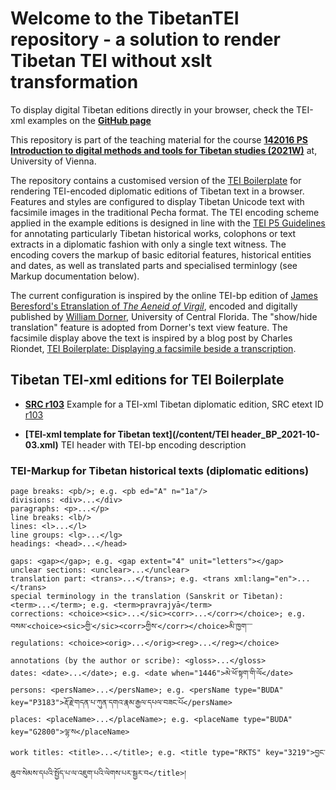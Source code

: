 # Welcome to the TibetanTEI repository - a solution to render Tibetan TEI without xslt transformation

To display digital Tibetan editions directly in your browser, check the TEI-xml examples on the **[GitHub page](https://sakyaresearchcentre.github.io/TibetanTEI/)**

This repository is part of the teaching material for the course
**[142016 PS Introduction to digital methods and tools for Tibetan studies (2021W)](https://ufind.univie.ac.at/en/course.html?lv=142016&semester=2021W)** at, University of Vienna.

The repository contains a customised version of the [TEI Boilerplate](https://github.com/TEI-Boilerplate/TEI-Boilerplate) for rendering TEI-encoded diplomatic editions of Tibetan text in a browser. Features and styles are configured to display Tibetan Unicode text with facsimile images in the traditional Pecha format. The TEI encoding scheme applied in the example editions is designed in line with the [TEI P5 Guidelines](https://tei-c.org/guidelines/P5/) for annotating particularly Tibetan historical works, colophons or text extracts in a diplomatic fashion with only a single text witness. The encoding covers the markup of basic editorial features, historical entities and dates, as well as translated parts and specialised terminlogy (see Markup documentation below).

The current configuration is inspired by the online TEI-bp edition of [James Beresford's Etranslation of _The Aeneid of Virgil_](https://cloud.wdorner.com/teibp/content/beresford_teibp.xml), encoded and digitally published by [William Dorner](https://www.wdorner.com/), University of Central Florida. The "show/hide translation" feature is adopted from Dorner's text view feature. The facsimile display above the text is inspired by a blog post by Charles Riondet, [TEI Boilerplate: Displaying a facsimile beside a transcription](https://tags.hypotheses.org/60).

## Tibetan TEI-xml editions for TEI Boilerplate

* **[SRC r103](/content/r103_BP_2021-10-03.xml)**
Example for a TEI-xml Tibetan diplomatic edition, SRC etext ID [r103](https://sakyaresearch.org/etexts/103/)

* **[TEI-xml template for Tibetan text](/content/TEI header_BP_2021-10-03.xml)**
TEI header with TEI-bp encoding description


### TEI-Markup for Tibetan historical texts (diplomatic editions)

```
page breaks: <pb/>; e.g. <pb ed="A" n="1a"/>
divisions: <div>...</div>
paragraphs: <p>...</p>
line breaks: <lb/> 
lines: <l>...</l>
line groups: <lg>...</lg>
headings: <head>...</head>

gaps: <gap></gap>; e.g. <gap extent="4" unit="letters"></gap>
unclear sections: <unclear>...</unclear>
translation part: <trans>...</trans>; e.g. <trans xml:lang="en">...</trans>
special terminology in the translation (Sanskrit or Tibetan): <term>...</term>; e.g. <term>pravrajyā</term>
corrections: <choice><sic>...</sic><corr>...</corr></choice>; e.g. བསམ་<choice><sic>གྱི་</sic><corr>གྱིས་</corr></choice>མི་ཁྱག་་་་
regulations: <choice><orig>...</orig><reg>...</reg></choice>

annotations (by the author or scribe): <gloss>...</gloss>
dates: <date>...</date>; e.g. <date when="1446">མེ་ཕོ་སྟག་གི་ལོ</date>
persons: <persName>...</persName>; e.g. <persName type="BUDA" key="P3183">རྡོ་རྗེ་གདན་པ་ཀུན་དགའ་རྣམ་རྒྱལ་དཔལ་བཟང་པོ</persName>
places: <placeName>...</placeName>; e.g. <placeName type="BUDA" key="G2800">ལྷ་ས</placeName>
work titles: <title>...</title>; e.g. <title type="RKTS" key="3219">བྱང་ཆུབ་སེམས་དཔའི་སྤྱོད་པ་ལ་འཇུག་པའི་ལེགས་པར་སྦྱར་བ</title>། 

```
